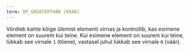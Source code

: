 ```yaml
---
term: OP_GREATERTHAN (0XA0)
---
```


Võrdleb kahte kõige ülemist elementi virnas ja kontrollib, kas esimene element on suurem kui teine. Kui esimene element on suurem kui teine, lükkab see virnale `1` (tõene), vastasel juhul lükkab see virnale `0` (väär).